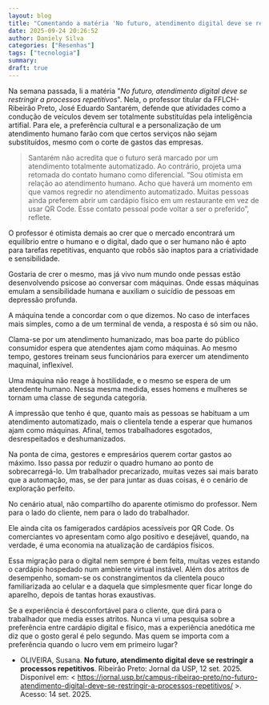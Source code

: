 ```yaml
---
layout: blog
title: "Comentando a matéria 'No futuro, atendimento digital deve se restringir a processos repetitivos', Jornal da USP"
date: 2025-09-24 20:26:52
author: Daniely Silva
categories: ["Resenhas"]
tags: ["tecnologia"]
summary:
draft: true
---
```


Na semana passada, li a matéria "*No futuro, atendimento digital deve se restringir a processos repetitivos*". Nela, o professor titular da FFLCH-Ribeirão Preto, José Eduardo Santarém, defende que atividades como a condução de veículos devem ser totalmente substituídas pela inteligência artifial. Para ele, a preferência cultural e a personalização de um atendimento humano farão com que certos serviços não sejam substituídos, mesmo com o corte de gastos das empresas.

> Santarém não acredita que o futuro será marcado por um atendimento totalmente automatizado. Ao contrário, projeta uma retomada do contato humano como diferencial. “Sou otimista em relação ao atendimento humano. Acho que haverá um momento em que vamos regredir no atendimento automatizado. Muitas pessoas ainda preferem abrir um cardápio físico em um restaurante em vez de usar QR Code. Esse contato pessoal pode voltar a ser o preferido”, reflete.

O professor é otimista demais ao crer que o mercado encontrará um equilíbrio entre o humano e o digital, dado que o ser humano não é apto para tarefas repetitivas, enquanto que robôs são inaptos para a criatividade e sensibilidade.

Gostaria de crer o mesmo, mas já vivo num mundo onde pessas estão desenvolvendo psicose ao conversar com máquinas. Onde essas máquinas emulam a sensibilidade humana e auxiliam o suicídio de pessoas em depressão profunda.

A máquina tende a concordar com o que dizemos. No caso de interfaces mais simples, como a de um terminal de venda, a resposta é só sim ou não.

Clama-se por um atendimento humanizado, mas boa parte do público consumidor espera que atendentes ajam como máquinas. Ao mesmo tempo, gestores treinam seus funcionários para exercer um atendimento maquinal, inflexível.

Uma máquina não reage à hostilidade, e o mesmo se espera de um atendente humano. Nessa mesma medida, esses homens e mulheres se tornam uma classe de segunda categoria.

A impressão que tenho é que, quanto mais as pessoas se habituam a um atendimento automatizado, mais o clientela tende a esperar que humanos ajam como máquinas. Afinal, temos trabalhadores esgotados, desrespeitados e deshumanizados.

Na ponta de cima, gestores e empresários querem cortar gastos ao máximo. Isso passa por reduzir o quadro humano ao ponto de sobrecarregá-lo. Um trabalhador precarizado, muitas vezes sai mais barato que a automação, mas, se der para juntar as duas coisas, é o cenário de exploração perfeito.

No cenário atual, não compartilho do aparente otimismo do professor. Nem para o lado do cliente, nem para o lado do trabalhador.

Ele ainda cita os famigerados cardápios acessíveis por QR Code. Os comerciantes vo apresentam como algo positivo e desejável, quando, na verdade, é uma economia na atualização de cardápios físicos.

Essa migração para o digital nem sempre é bem feita, muitas vezes estando o cardápio hospedado num ambiente virtual instável. Além dos atritos de desempenho, somam-se os constrangimentos da clientela pouco familiarizada ao celular e a daquela que simplesmente quer ficar longe do aparelho, depois de tantas horas exaustivas.

Se a experiência é desconfortável para o cliente, que dirá para o trabalhador que media esses atritos. Nunca vi uma pesquisa sobre a preferência entre cardápio digital e físico, mas a experiência anedótica me diz que o gosto geral é pelo segundo. Mas quem se importa com a preferência quando o lucro vem em primeiro lugar?

* OLIVEIRA, Susana. **No futuro, atendimento digital deve se restringir a processos repetitivos**. Ribeirão Preto: Jornal da USP, 12 set. 2025. Disponível em: < https://jornal.usp.br/campus-ribeirao-preto/no-futuro-atendimento-digital-deve-se-restringir-a-processos-repetitivos/ >. Acesso: 14 set. 2025.

